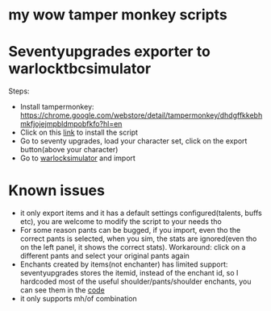 # my wow tamper monkey scripts

# Seventyupgrades exporter to warlocktbcsimulator

Steps:
* Install tampermonkey: https://chrome.google.com/webstore/detail/tampermonkey/dhdgffkkebhmkfjojejmpbldmpobfkfo?hl=en
* Click on this [link](https://github.com/gwelican/monkey_script/raw/main/seventyupgrades.prod.user.js) to install the script
* Go to seventy upgrades, load your character set, click on the export button(above your character)
* Go to [warlocksimulator](https://kristoferhh.github.io/WarlockSimulatorTBC/) and import

# Known issues
* it only export items and it has a default settings configured(talents, buffs etc), you are welcome to modify the script to your needs tho
* For some reason pants can be bugged, if you import, even tho the correct pants is selected, when you sim, the stats are ignored(even tho on the left panel, it shows the correct stats). Workaround: click on a different pants and select your original pants again
* Enchants created by items(not enchanter) has limited support: seventyupgrades stores the itemid, instead of the enchant id, so I hardcoded most of the useful shoulder/pants/shoulder enchants, you can see them in the [code](https://github.com/gwelican/monkey_script/blob/main/seventyupgrades.prod.user.js#L31)
* it only supports mh/of combination
